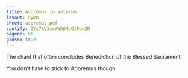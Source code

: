 ```yaml
---
title: Adoremus in aeterum
layout: hymn
sheet: adoremus.pdf
spotify: 2Yc7KV3ssWWD6McO19bo2N
pageno: 86
gloss: true
---
```


The chant that often concludes Benediction of the Blessed Sacrament.

You don't have to stick to Adoremus though.


